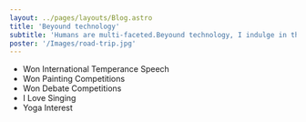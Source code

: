 ```yaml
---
layout: ../pages/layouts/Blog.astro
title: 'Beyound technology'
subtitle: 'Humans are multi-faceted.Beyound technology, I indulge in the following :' 
poster: '/Images/road-trip.jpg'
---
```


- Won International Temperance Speech
- Won Painting Competitions
- Won Debate Competitions
- I Love Singing
- Yoga Interest